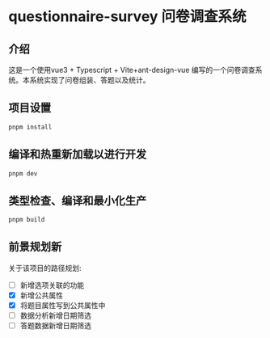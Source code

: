 # questionnaire-survey 问卷调查系统

## 介绍

这是一个使用vue3 + Typescript + Vite+ant-design-vue 编写的一个问卷调查系统。本系统实现了问卷组装、答题以及统计。

## 项目设置

```sh
pnpm install
```

## 编译和热重新加载以进行开发

```sh
pnpm dev
```

## 类型检查、编译和最小化生产

```sh
pnpm build
```

## 前景规划新

关于该项目的路径规划:

- [ ] 新增选项关联的功能
- [X] 新增公共属性
- [X] 将题目属性写到公共属性中
- [ ] 数据分析新增日期筛选
- [ ] 答题数据新增日期筛选
